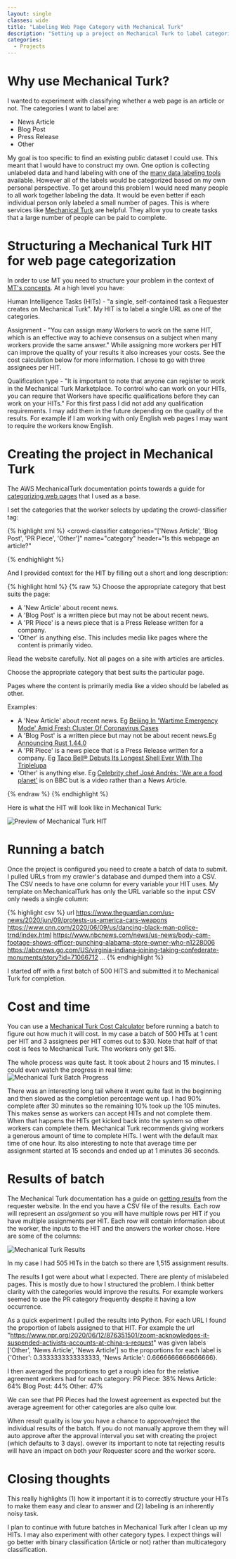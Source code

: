 ```yaml
---
layout: single
classes: wide
title: "Labeling Web Page Category with Mechanical Turk"
description: "Setting up a project on Mechanical Turk to label categories of web pages."
categories:
  - Projects
---
```



# Why use Mechanical Turk?
I wanted to experiment with classifying whether a web page is an article or not. The categories I want to label are:
 - News Article
 - Blog Post
 - Press Release
 - Other

My goal is too specific to find an existing public dataset I could use. This meant that I would have to construct my own. One option is collecting unlabeled data and hand labeling with one of the [many data labeling tools](https://github.com/heartexlabs/awesome-data-labeling) available. However all of the labels would be categorized based on my own personal perspective. To get around this problem I would need many people to all work together labeling the data. It would be even better if each individual person only labeled a small number of pages. This is where services like [Mechanical Turk](https://www.mturk.com/) are helpful. They allow you to create tasks that a large number of people can be paid to complete.

# Structuring a Mechanical Turk HIT for web page categorization
In order to use MT you need to structure your problem in the context of [MT's concepts](https://docs.aws.amazon.com/AWSMechTurk/latest/RequesterUI/mechanical-turk-concepts.html). At a high level you have:

Human Intelligence Tasks (HITs) - "a single, self-contained task a Requester creates on Mechanical Turk". My HIT is to label a single URL as one of the categories.

Assignment - "You can assign many Workers to work on the same HIT, which is an effective way to achieve consensus on a subject when many workers provide the same answer." While assigning more workers per HIT can improve the quality of your results it also increases your costs. See the cost calculation below for more information. I chose to go with three assignees per HIT. 

Qualification type - "It is important to note that anyone can register to work in the Mechanical Turk Marketplace. To control who can work on your HITs, you can require that Workers have specific qualifications before they can work on your HITs." For this first pass I did not add any qualification requirements. I may add them in the future depending on the quality of the results. For example if I am working with only English web pages I may want to require the workers know English.

# Creating the project in Mechanical Turk
The AWS MechanicalTurk documentation points towards a guide for [categorizing web pages](https://blog.mturk.com/tutorial-categorizing-names-with-the-requester-website-eef620ae8aa5) that I used as a base.

I set the categories that the worker selects by updating the crowd-classifier tag:

{% highlight xml %}
<crowd-classifier 
  categories="['News Article', 'Blog Post', 'PR Piece', 'Other']"
  name="category"
  header="Is this webpage an article?"
>
{% endhighlight %}

And I provided context for the HIT by filling out a short and long description: 

{% highlight html %}
{% raw %}
<short-instructions>
Choose the appropriate category that best suits the page:
<ul>
  <li>A 'New Article' about recent news.</li>
  <li>A 'Blog Post' is a written piece but may not be about recent news.</li>
  <li>A 'PR Piece' is a news piece that is a Press Release written for a company.</li>
  <li>'Other' is anything else. This includes media like pages where the content is primarily video.</li>
</ul>
</short-instructions>

<full-instructions header="Website Classification Instructions">
<p>Read the website carefully. Not all pages on a site with articles are articles.</p>
<p>Choose the appropriate category that best suits the particular page.</p>
<p>Pages where the content is primarily media like a video should be labeled as other.</p>

<p>Examples:</p>
<ul>
  <li>A 'New Article' about recent news. Eg <a href="https://www.npr.org/sections/coronavirus-live-updates/2020/06/13/876544822/beijing-in-wartime-emergency-mode-amid-fresh-cluster-of-coronavirus-cases">Beijing In 'Wartime Emergency Mode' Amid Fresh Cluster Of Coronavirus Cases</a></li>
  <li>A 'Blog Post' is a written piece but may not be about recent news.Eg <a href="https://blog.rust-lang.org/2020/06/04/Rust-1.44.0.html">Announcing Rust 1.44.0</a></li>
  <li>A 'PR Piece' is a news piece that is a Press Release written for a company. Eg <a href="https://www.prnewswire.com/news-releases/taco-bell-debuts-its-longest-shell-ever-with-the-triplelupa-the-ultimate-reinvention-of-the-fan-favorite-chalupa-301020190.html">Taco Bell® Debuts Its Longest Shell Ever With The Triplelupa</a></li>
  <li>'Other' is anything else. Eg <a href="https://www.bbc.com/news/av/world-us-canada-53023704/celebrity-chef-jos-andrs-we-are-a-food-planet" target="_blank">Celebrity chef José Andrés: 'We are a food planet'</a> is on BBC but is a video rather than a News Article.</li>
</ul>
</full-instructions>
{% endraw %}
{% endhighlight %}

Here is what the HIT will look like in Mechanical Turk:

![Preview of Mechanical Turk HIT](/images/mechanical-turk-hit-preview.png)


# Running a batch
Once the project is configured you need to create a batch of data to submit. I pulled URLs from my crawler's database and dumped them into a CSV. The CSV needs to have one column for every variable your HIT uses. My template on MechanicalTurk has only the URL variable so the input CSV only needs a single column:


{% highlight csv %}
url
https://www.theguardian.com/us-news/2020/jun/09/protests-us-america-cars-weapons
https://www.cnn.com/2020/06/09/us/dancing-black-man-police-trnd/index.html
https://www.nbcnews.com/news/us-news/body-cam-footage-shows-officer-punching-alabama-store-owner-who-n1228006
https://abcnews.go.com/US/virginia-indiana-joining-taking-confederate-monuments/story?id=71066712
...
{% endhighlight %}

I started off with a first batch of 500 HITS and submitted it to Mechanical Turk for completion.

# Cost and time

You can use a [Mechanical Turk Cost Calculator](https://morninj.github.io/mechanical-turk-cost-calculator/) before running a batch to figure out how much it will cost. In my case a batch of 500 HITs at 1 cent per HIT and 3 assignees per HIT comes out to $30. Note that half of that cost is fees to Mechanical Turk. The workers only get $15.

The whole process was quite fast. It took about 2 hours and 15 minutes. I could even watch the progress in real time:
![Mechanical Turk Batch Progress](/images/mechanical-turk-batch-progress.png)

There was an interesting long tail where it went quite fast in the beginning and then slowed as the completion percentage went up. I had 90% complete after 30 minutes so the remaining 10% took up the 105 minutes. This makes sense as workers can accept HITs and not complete them. When that happens the HITs get kicked back into the system so other workers can complete them. Mechanical Turk recommends giving workers a generous amount of time to complete HITs. I went with the default max time of one hour. Its also interesting to note that average time per assignment started at 15 seconds and ended up at 1 minutes 36 seconds. 

# Results of batch

The Mechanical Turk documentation has a guide on [getting results](https://blog.mturk.com/tutorial-managing-results-with-the-requester-website-219f6c809e47) from the requester website. In the end you have a CSV file of the results. Each row will represent an _assignment_ so you will have multiple rows per HIT if you have multiple assignments per HIT. Each row will contain information about the worker, the inputs to the HIT and the answers the worker chose. Here are some of the columns:

![Mechanical Turk Results](/images/mechanical-turk-results.png)

In my case I had 505 HITs in the batch so there are 1,515 assignment results.

The results I got were about what I expected. There are plenty of mislabeled pages. This is mostly due to how I structured the problem. I think better clarity with the categories would improve the results. For example workers seemed to use the PR category frequently despite it having a low occurrence.

As a quick experiment I pulled the results into Python. For each URL I found the proportion of labels assigned to that HIT. For example the url "https://www.npr.org/2020/06/12/876351501/zoom-acknowledges-it-suspended-activists-accounts-at-china-s-request" was given labels ['Other', 'News Article', 'News Article'] so the proportions for each label is {'Other': 0.3333333333333333, 'News Article': 0.6666666666666666}.

I then averaged the proportions to get a rough idea for the relative agreement workers had for each category:
PR Piece: 38%
News Article: 64%
Blog Post: 44%
Other: 47%

We can see that PR Pieces had the lowest agreement as expected but the average agreement for other categories are also quite low.

When result quality is low you have a chance to approve/reject the individual results of the batch. If you do not manually approve them they will auto approve after the approval interval you set with creating the project (which defaults to 3 days). owever its important to note tat rejecting results will have an impact on both _your_ Requester score and the worker score.

# Closing thoughts
This really highlights (1) how it important it is to correctly structure your HITs to make them easy and clear to answer and (2) labeling is an inherently noisy task.

I plan to continue with future batches in Mechanical Turk after I clean up my HITs. I may also experiment with other category types. I expect things will go better with binary classification (Article or not) rather than multicategory classification.
